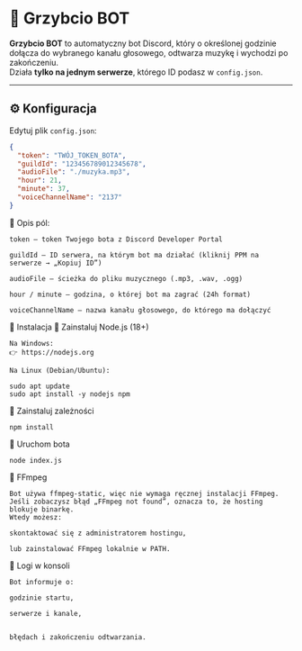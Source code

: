 # 🎵 Grzybcio BOT

**Grzybcio BOT** to automatyczny bot Discord, który o określonej godzinie dołącza do wybranego kanału głosowego, odtwarza muzykę i wychodzi po zakończeniu.  
Działa **tylko na jednym serwerze**, którego ID podasz w `config.json`.

---

## ⚙️ Konfiguracja

Edytuj plik `config.json`:

```json
{
  "token": "TWÓJ_TOKEN_BOTA",
  "guildId": "123456789012345678",
  "audioFile": "./muzyka.mp3",
  "hour": 21,
  "minute": 37,
  "voiceChannelName": "2137"
}

```
🔸 Opis pól:

    token – token Twojego bota z Discord Developer Portal

    guildId – ID serwera, na którym bot ma działać (kliknij PPM na serwerze → „Kopiuj ID”)

    audioFile – ścieżka do pliku muzycznego (.mp3, .wav, .ogg)

    hour / minute – godzina, o której bot ma zagrać (24h format)

    voiceChannelName – nazwa kanału głosowego, do którego ma dołączyć

🔸 Instalacja
🔸 Zainstaluj Node.js (18+)

    Na Windows:
    👉 https://nodejs.org

    Na Linux (Debian/Ubuntu):

    sudo apt update
    sudo apt install -y nodejs npm

🔸 Zainstaluj zależności

    npm install

🔸 Uruchom bota

    node index.js

🔸 FFmpeg

    Bot używa ffmpeg-static, więc nie wymaga ręcznej instalacji FFmpeg.
    Jeśli zobaczysz błąd „FFmpeg not found”, oznacza to, że hosting blokuje binarkę.
    Wtedy możesz:

    skontaktować się z administratorem hostingu,

    lub zainstalować FFmpeg lokalnie w PATH.

🔸 Logi w konsoli

    Bot informuje o:

    godzinie startu,

    serwerze i kanale,


    błędach i zakończeniu odtwarzania.

